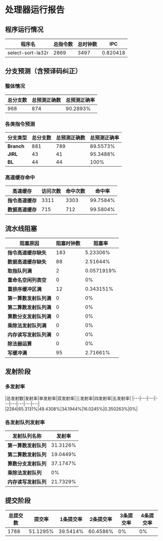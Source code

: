 # 处理器运行报告
## 程序运行情况
|程序名|总指令数|总时钟数|IPC|
|---|---|---|---|
|select-sort-la32r|2869|3497|0.820418|

## 分支预测（含预译码纠正）
### 整体情况
|总分支数|总预测正确数|总预测正确率|
|---|---|---|
|968|874|90.2893%|

### 各类指令预测
|分支类型|总分支数|总预测正确数|总预测正确率|
|---|---|---|---|
|**Branch**| 881 | 789 | 89.5573%|
|**JIRL**| 43 | 41 | 95.3488%|
|**BL**| 44 | 44 | 100%|

### 高速缓存命中
|高速缓存|访问次数|命中次数|命中率|
|---|---|---|---|
|**指令高速缓存**| 3311 | 3303 | 99.7584%|
|**数据高速缓存**| 715 | 712 | 99.5804%|
## 流水线阻塞
|阻塞原因|阻塞时钟数|阻塞率|
|---|---|---|
|**指令高速缓存缺失**| 183 | 5.23306%|
|**数据高速缓存缺失**| 88 | 2.51644%|
|**取指队列满**| 2 | 0.0571919%|
|**重命名空闲列表空**|0 | 0%|
|**重排序缓冲区满**|12 | 0.343151%|
|**第一算数发射队列满**|0 | 0%|
|**第二算数发射队列满**|0 | 0%|
|**算数分支发射队列满**|0 | 0%|
|**乘除法发射队列满**|0 | 0%|
|**内存读写发射队列满**|0 | 0%|
|**除法器运算**|0 | 0%|
|**写缓冲满**|95 | 2.71661%|

## 发射阶段
### 多发射率
|总发射数|发射率|单发射率|双发射率|三发射率|四发射率|五发射率|
|---|---|---|---|---|---|---|---|
|2284|65.3131%|49.4308%|34.1944%|16.0245%|0.350263%|0%|

### 各发射队列发射率
|发射队列名称|发射率|
|---|---|
|**第一算数发射队列**|31.3126%|
|**第二算数发射队列**|19.0449%|
|**算数分支发射队列**|37.1747%|
|**乘除法发射队列**|0%|
|**内存读写发射队列**|21.7329%|

## 提交阶段
|总提交数|提交率|1条提交率|2条提交率|3条提交率|4条提交率|
|---|---|---|---|---|---|
|1788|51.1295%|39.5414%|60.4586%|0%|0%|
